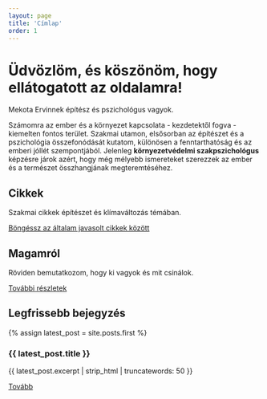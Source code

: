 ```yaml
---
layout: page
title: 'Címlap'
order: 1
---
```


# Üdvözlöm, és köszönöm, hogy ellátogatott az oldalamra!

Mekota Ervinnek építész és pszichológus vagyok.  

Számomra az ember és a környezet kapcsolata - kezdetektől fogva - kiemelten fontos terület. Szakmai utamon, elsősorban az építészet és a pszichológia összefonódását kutatom, különösen a fenntarthatóság és az emberi jóllét szempontjából. Jelenleg **környezetvédelmi szakpszichológus** képzésre járok azért, hogy még mélyebb ismereteket szerezzek az ember és a természet összhangjának megteremtéséhez.

<div class="row">
    <div class="col box flex">
        <h2>Cikkek</h2>
        <p>Szakmai cikkek építészet és klímaváltozás témában.</p>
        <a href="{{ site.baseurl }}/posts" class="btn">Böngéssz az általam javasolt cikkek között</a>
    </div>
    <div class="col box flex">
        <h2>Magamról</h2>
        <p>Röviden bemutatkozom, hogy ki vagyok és mit csinálok.</p>
        <a href="{{ site.baseurl }}/about" class="btn">További részletek</a>
    </div>
</div>
<div class="row">
    <div class="col box">
        <h2>Legfrissebb bejegyzés</h2>
        {% assign latest_post = site.posts.first %}
        <h3>{{ latest_post.title }}</h3>
        <p>{{ latest_post.excerpt | strip_html | truncatewords: 50 }}</p>
        <a href="{{ latest_post.url | prepend: site.baseurl }}" class="btn">Tovább</a>
    </div>
</div>
